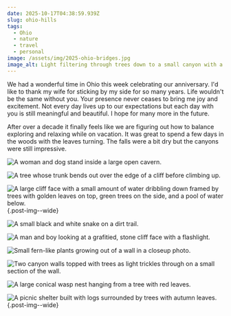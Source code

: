 ```yaml
---
date: 2025-10-17T04:38:59.939Z
slug: ohio-hills
tags:
  - Ohio
  - nature
  - travel
  - personal
image: /assets/img/2025-ohio-bridges.jpg
image_alt: Light filtering through trees down to a small canyon with a stream and an artistic cement bridge on pillars as a longer bridge stretches above.
---
```


We had a wonderful time in Ohio this week celebrating our anniversary.
I'd like to thank my wife for sticking by my side for so many years.
Life wouldn't be the same without you.
Your presence never ceases to bring me joy and excitement.
Not every day lives up to our expectations but each day with you is still meaningful and beautiful.
I hope for many more in the future.

After over a decade it finally feels like we are figuring out how to balance exploring and relaxing while on vacation.
It was great to spend a few days in the woods with the leaves turning.
The falls were a bit dry but the canyons were still impressive.

![A woman and dog stand inside a large open cavern.](/assets/img/2025-ohio-ash.jpg)

![A tree whose trunk bends out over the edge of a cliff before climbing up.](/assets/img/2025-ohio-tree.jpg "I was amazed by how these trees managed to rise on the edge of these cliffs.")

![A large cliff face with a small amount of water dribbling down framed by trees with golden leaves on top, green trees on the side, and a pool of water below.](/assets/img/2025-ohio-falls.jpg "This was apparently the highest volume falls in the park."){.post-img--wide}

![A small black and white snake on a dirt trail.](/assets/img/2025-ohio-snake.jpg "A [Gray Ratsnake](https://ohiodnr.gov/discover-and-learn/animals/reptiles-amphibians/gray-ratsnake) who was hanging out on the trail.")

![A man and boy looking at a grafitied, stone cliff face with a flashlight.](/assets/img/2025-ohio-cave-explorers.jpg "Our friends exploring the cave walls.")

![Small fern-like plants growing out of a wall in a closeup photo.](/assets/img/2025-ohio-cave-wall.jpg)

![Two canyon walls topped with trees as light trickles through on a small section of the wall.](/assets/img/2025-ohio-canyon.jpg "I loved the light playing on the canyon walls.")

![A large conical wasp nest hanging from a tree with red leaves.](/assets/img/2025-ohio-nest.jpg)

![A picnic shelter built with logs surrounded by trees with autumn leaves.](/assets/img/2025-ohio-picnic.jpg){.post-img--wide}
